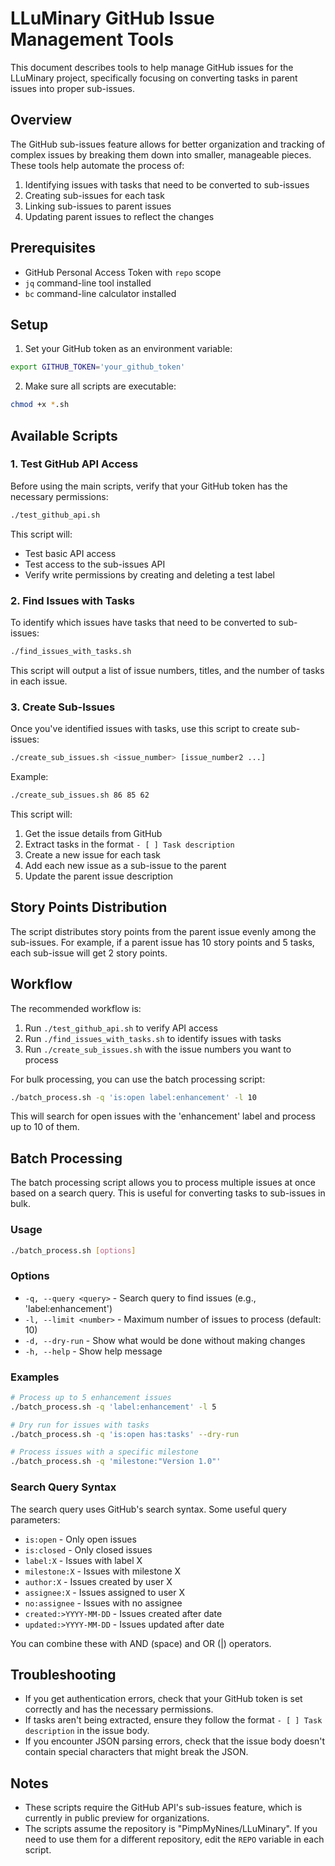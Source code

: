 # LLuMinary GitHub Issue Management Tools

This document describes tools to help manage GitHub issues for the LLuMinary project, specifically focusing on converting tasks in parent issues into proper sub-issues.

## Overview

The GitHub sub-issues feature allows for better organization and tracking of complex issues by breaking them down into smaller, manageable pieces. These tools help automate the process of:

1. Identifying issues with tasks that need to be converted to sub-issues
2. Creating sub-issues for each task
3. Linking sub-issues to parent issues
4. Updating parent issues to reflect the changes

## Prerequisites

- GitHub Personal Access Token with `repo` scope
- `jq` command-line tool installed
- `bc` command-line calculator installed

## Setup

1. Set your GitHub token as an environment variable:

```bash
export GITHUB_TOKEN='your_github_token'
```

2. Make sure all scripts are executable:

```bash
chmod +x *.sh
```

## Available Scripts

### 1. Test GitHub API Access

Before using the main scripts, verify that your GitHub token has the necessary permissions:

```bash
./test_github_api.sh
```

This script will:
- Test basic API access
- Test access to the sub-issues API
- Verify write permissions by creating and deleting a test label

### 2. Find Issues with Tasks

To identify which issues have tasks that need to be converted to sub-issues:

```bash
./find_issues_with_tasks.sh
```

This script will output a list of issue numbers, titles, and the number of tasks in each issue.

### 3. Create Sub-Issues

Once you've identified issues with tasks, use this script to create sub-issues:

```bash
./create_sub_issues.sh <issue_number> [issue_number2 ...]
```

Example:

```bash
./create_sub_issues.sh 86 85 62
```

This script will:
1. Get the issue details from GitHub
2. Extract tasks in the format `- [ ] Task description`
3. Create a new issue for each task
4. Add each new issue as a sub-issue to the parent
5. Update the parent issue description

## Story Points Distribution

The script distributes story points from the parent issue evenly among the sub-issues. For example, if a parent issue has 10 story points and 5 tasks, each sub-issue will get 2 story points.

## Workflow

The recommended workflow is:

1. Run `./test_github_api.sh` to verify API access
2. Run `./find_issues_with_tasks.sh` to identify issues with tasks
3. Run `./create_sub_issues.sh` with the issue numbers you want to process

For bulk processing, you can use the batch processing script:

```bash
./batch_process.sh -q 'is:open label:enhancement' -l 10
```

This will search for open issues with the 'enhancement' label and process up to 10 of them.

## Batch Processing

The batch processing script allows you to process multiple issues at once based on a search query. This is useful for converting tasks to sub-issues in bulk.

### Usage

```bash
./batch_process.sh [options]
```

### Options

- `-q, --query <query>` - Search query to find issues (e.g., 'label:enhancement')
- `-l, --limit <number>` - Maximum number of issues to process (default: 10)
- `-d, --dry-run` - Show what would be done without making changes
- `-h, --help` - Show help message

### Examples

```bash
# Process up to 5 enhancement issues
./batch_process.sh -q 'label:enhancement' -l 5

# Dry run for issues with tasks
./batch_process.sh -q 'is:open has:tasks' --dry-run

# Process issues with a specific milestone
./batch_process.sh -q 'milestone:"Version 1.0"'
```

### Search Query Syntax

The search query uses GitHub's search syntax. Some useful query parameters:

- `is:open` - Only open issues
- `is:closed` - Only closed issues
- `label:X` - Issues with label X
- `milestone:X` - Issues with milestone X
- `author:X` - Issues created by user X
- `assignee:X` - Issues assigned to user X
- `no:assignee` - Issues with no assignee
- `created:>YYYY-MM-DD` - Issues created after date
- `updated:>YYYY-MM-DD` - Issues updated after date

You can combine these with AND (space) and OR (|) operators.

## Troubleshooting

- If you get authentication errors, check that your GitHub token is set correctly and has the necessary permissions.
- If tasks aren't being extracted, ensure they follow the format `- [ ] Task description` in the issue body.
- If you encounter JSON parsing errors, check that the issue body doesn't contain special characters that might break the JSON.

## Notes

- These scripts require the GitHub API's sub-issues feature, which is currently in public preview for organizations.
- The scripts assume the repository is "PimpMyNines/LLuMinary". If you need to use them for a different repository, edit the `REPO` variable in each script.
